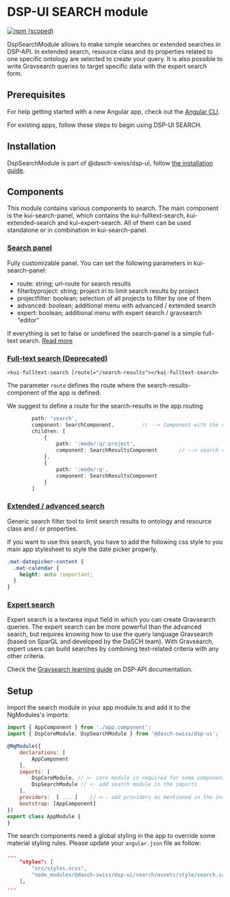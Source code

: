# DSP-UI SEARCH module

[![npm (scoped)](https://img.shields.io/npm/v/@dasch-swiss/dsp-ui)](https://www.npmjs.com/package/@dasch-swiss/dsp-ui)

DspSearchModule allows to make simple searches or extended searches in DSP-API. In extended search, resource class and its properties related to one specific ontology are selected to create your query. It is also possible to write Gravsearch queries to target specific data with the expert search form.

## Prerequisites

For help getting started with a new Angular app, check out the [Angular CLI](https://cli.angular.io/).

For existing apps, follow these steps to begin using DSP-UI SEARCH.

## Installation

DspSearchModule is part of @dasch-swiss/dsp-ui, follow [the installation guide](/developers/dsp-ui/documentation/#installation).

## Components

This module contains various components to search. The main component is the kui-search-panel, which contains the kui-fulltext-search, kui-extended-search and kui-expert-search. All of them can be used standalone or in combination in kui-search-panel.

### [Search panel](/developers/dsp-ui/documentation/search/search-panel)

Fully customizable panel. You can set the following parameters in kui-search-panel:

- route: string; url-route for search results
- filterbyproject: string; project iri to limit search results by project
- projectfilter: boolean; selection of all projects to filter by one of them
- advanced: boolean; additional menu with advanced / extended search
- expert: boolean;  additional menu with expert search / gravsearch "editor"

If everything is set to false or undefined the search-panel is a simple full-text search. [Read more](modules/search/search-panel)

### [Full-text search (Deprecated)](/developers/dsp-ui/documentation/search/fulltext-search)

`<kui-fulltext-search [route]="/search-results"></kui-fulltext-search>`

The parameter `route` defines the route where the search-results-component of the app is defined.

We suggest to define a route for the search-results in the app.routing

```typescript
        path: 'search',
        component: SearchComponent,         // --> Component with the search panel
        children: [
            {
                path: ':mode/:q/:project',
                component: SearchResultsComponent       // --> search results, in case of paramter filterByProject and/or projectFilter
            },
            {
                path: ':mode/:q',
                component: SearchResultsComponent
            }
        ]
```

### [Extended / advanced search](/developers/dsp-ui/documentation/search/extended-search)

Generic search filter tool to limit search results to ontology and resource class and / or properties.

If you want to use this search, you have to add the following css style to you main app stylesheet to style the date picker properly.

```css
.mat-datepicker-content {
  .mat-calendar {
    height: auto !important;
  }
}
```

### [Expert search](/developers/dsp-ui/documentation/search/expert-search)

Expert search is a textarea input field in which you can create Gravsearch queries.
The expert search can be more powerful than the advanced search, but requires knowing how to use the query language Gravsearch (based on SparQL and developed by the DaSCH team). With Gravsearch, expert users can build searches by combining text-related criteria with any other criteria.

Check the [Gravsearch learning guide](https://docs.knora.org/paradox/03-apis/api-v2/query-language.html) on DSP-API documentation.

## Setup

Import the search module in your app.module.ts and add it to the NgModules's imports:

```javascript
import { AppComponent } from './app.component';
import { DspCoreModule, DspSearchModule } from '@dasch-swiss/dsp-ui';

@NgModule({
    declarations: [
        AppComponent
    ],
    imports: [
        DspCoreModule, // <- core module is required for some components and directives
        DspSearchModule // <- add search module in the imports
    ],
    providers:  [ ... ]    // <-- add providers as mentioned in the installation guide
    bootstrap: [AppComponent]
})
export class AppModule {
}
```

The search components need a global styling in the app to override some material styling rules. Please update your `angular.json` file as follow:

```json
...
    "styles": [
        "src/styles.scss",
        "node_modules/@dasch-swiss/dsp-ui/search/assets/style/search.scss" // <- add this line
    ],
...
```

<!-- ## Usage
TODO: fill in this section with an example -->
